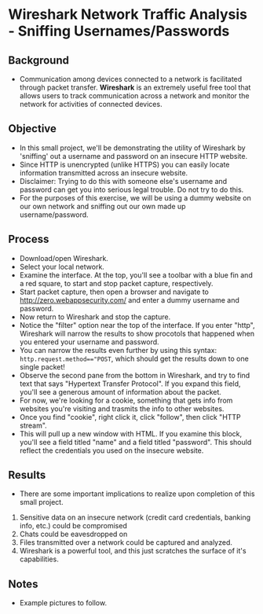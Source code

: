 # **Wireshark Network Traffic Analysis - Sniffing Usernames/Passwords**

## **Background** 
- Communication among devices connected to a network is facilitated through packet transfer. **Wireshark** is an extremely useful free tool that allows users to track communication across a network and monitor the network for activities of connected devices.


## **Objective**
- In this small project, we'll be demonstrating the utility of Wireshark by 'sniffing' out a username and password on an insecure HTTP website. 
- Since HTTP is unencrypted (unlike HTTPS) you can easily locate information transmitted across an insecure website.
- Disclaimer: Trying to do this with someone else's username and password can get you into serious legal trouble. Do not try to do this. 
- For the purposes of this exercise, we will be using a dummy website on our own network and sniffing out our own made up username/password.

## **Process**
- Download/open Wireshark.
- Select your local network. 
- Examine the interface. At the top, you'll see a toolbar with a blue fin and a red square, to start and stop packet capture, respectively. 
- Start packet capture, then open a browser and navigate to http://zero.webappsecurity.com/ and enter a dummy username and password.
- Now return to Wireshark and stop the capture. 
- Notice the "filter" option near the top of the interface. If you enter "http", Wireshark will narrow the results to show procotols that happened when you entered your username and password.
- You can narrow the results even further by using this syntax: `http.request.method=="POST`, which should get the results down to one single packet!
- Observe the second pane from the bottom in Wireshark, and try to find text that says "Hypertext Transfer Protocol". If you expand this field, you'll see a generous amount of information about the packet. 
- For now, we're looking for a cookie, something that gets info from websites you're visiting and trasmits the info to other websites. 
- Once you find "cookie", right click it, click "follow", then click "HTTP stream". 
- This will pull up a new window with HTML. If you examine this block, you'll see a field titled "name" and a field titled "password". This should reflect the credentials you used on the insecure website. 

## **Results**
- There are some important implications to realize upon completion of this small project.
1. Sensitive data on an insecure network (credit card credentials, banking info, etc.) could be compromised
2. Chats could be eavesdropped on
3. Files transmitted over a network could be captured and analyzed.  
4. Wireshark is a powerful tool, and this just scratches the surface of it's capabilities. 

## **Notes** 
- Example pictures to follow.

